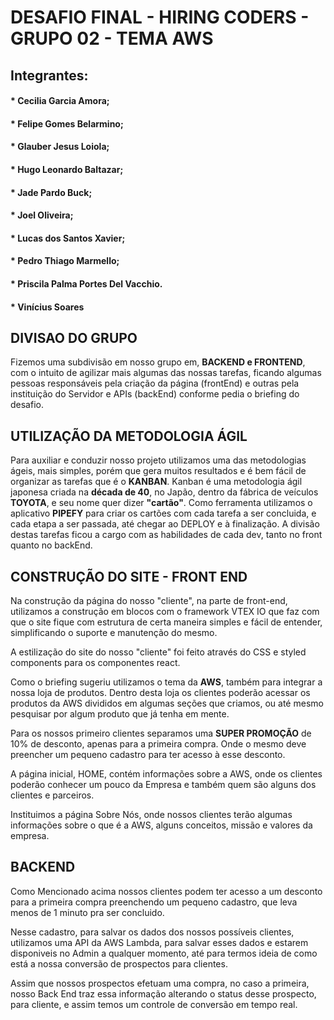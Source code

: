 # DESAFIO FINAL - HIRING CODERS - GRUPO 02 - TEMA AWS

## Integrantes: 
#### * Cecilia Garcia Amora;
#### * Felipe Gomes Belarmino;
#### * Glauber Jesus Loiola;
#### * Hugo Leonardo Baltazar;
#### * Jade Pardo Buck;
#### * Joel Oliveira;
#### * Lucas dos Santos Xavier;
#### * Pedro Thiago Marmello;
#### * Priscila Palma Portes Del Vacchio.
#### * Vinícius Soares

## DIVISAO DO GRUPO
Fizemos uma subdivisão em nosso grupo em, **BACKEND e FRONTEND**, com o intuito de agilizar mais algumas das nossas tarefas, ficando algumas pessoas responsáveis pela criação da página (frontEnd) e outras pela instituição do Servidor e APIs (backEnd) conforme pedia o briefing do desafio. 

## UTILIZAÇÃO DA METODOLOGIA ÁGIL
Para auxiliar e conduzir nosso projeto utilizamos uma das metodologias ágeis, mais simples, porém que gera muitos resultados e é bem fácil de organizar as tarefas que é o **KANBAN**. Kanban é uma metodologia ágil japonesa criada na __década de 40__, no Japão, dentro da fábrica de veículos **TOYOTA**, e seu nome quer dizer __"cartão"__. Como ferramenta utilizamos o aplicativo **PIPEFY** para criar os cartões com cada tarefa a ser concluida, e cada etapa a ser passada, até chegar ao DEPLOY e à finalização. 
A divisão destas tarefas ficou a cargo com as habilidades de cada dev, tanto no front quanto no backEnd.

## CONSTRUÇÃO DO SITE - FRONT END
Na construção da página do nosso "cliente", na parte de front-end, utilizamos a construção em blocos com o framework VTEX IO que faz com que o site fique com estrutura de certa maneira simples e fácil de entender, simplificando o suporte e manutenção do mesmo. 

A estilização do site do nosso "cliente" foi feito através do CSS e styled components para os componentes react.

Como o briefing sugeriu utilizamos o tema da **AWS**, também para integrar a nossa loja de produtos. Dentro desta loja os clientes poderão acessar os produtos da AWS divididos em algumas seções que criamos, ou até mesmo pesquisar por algum produto que já tenha em mente. 

Para os nossos primeiro clientes separamos uma **SUPER PROMOÇÃO** de 10% de desconto, apenas para a primeira compra. Onde o mesmo deve preencher um pequeno cadastro para ter acesso à esse desconto. 

A página inicial, HOME, contém informações sobre a AWS, onde os clientes poderão conhecer um pouco da Empresa e também quem são alguns dos clientes e parceiros. 

Instituimos a página Sobre Nós, onde nossos clientes terão algumas informações sobre o que é a AWS, alguns conceitos, missão e valores da empresa. 

## BACKEND 
Como Mencionado acima nossos clientes podem ter acesso a um desconto para a primeira compra preenchendo um pequeno cadastro, que leva menos de 1 minuto pra ser concluido. 

Nesse cadastro, para salvar os dados dos nossos possíveis clientes, utilizamos uma API da AWS Lambda, para salvar esses dados e estarem disponiveis no Admin a qualquer momento, até para termos ideia de como está a nossa conversão de prospectos para clientes.

Assim que nossos prospectos efetuam uma compra, no caso a primeira, nosso Back End traz essa informação alterando o status desse prospecto, para cliente, e assim temos um controle de conversão em tempo real. 

